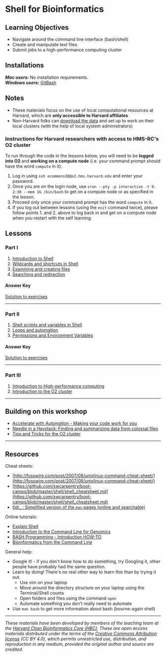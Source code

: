 # Shell for Bioinformatics

## Learning Objectives

- Navigate around the command line interface (bash/shell)
- Create and manipulate text files
- Submit jobs to a high-performance computing cluster

## Installations

***Mac users:***
No installation requirements.  
***Windows users:***
[GitBash](https://git-scm.com/download/win)  

## Notes
* These materials focus on the use of local computational resources at Harvard, which are **only accessible to Harvard affiliates**
* Non-Harvard folks can [download the data](https://www.dropbox.com/s/t3lkyz1pz021222/unix_lesson.tar.gz?dl=1) and set up to work on their local clusters (with the help of local system administrators)

### Instructions for Harvard researchers with access to HMS-RC's O2 cluster

To run through the code in the lessons below, you will need to be **logged into O2** and **working on a compute node** (i.e. your command prompt should have the word `compute` in it).

1. Log in using `ssh ecommonsID@o2.hms.harvard.edu` and enter your password.
2. Once you are on the login node, use `srun --pty -p interactive -t 0-2:30 --mem 1G /bin/bash` to get on a compute node or as specified in the lesson.
3. Proceed only once your command prompt has the word `compute` in it.
4. If you log out between lessons (using the `exit` command twice), please follow points 1. and 2. above to log back in and get on a compute node when you restart with the self learning.

## Lessons

### Part I
1. [Introduction to Shell](../lessons/01_the_filesystem.md)
2. [Wildcards and shortcuts in Shell](../lessons/02_wildcards_shortcuts.md)
3. [Examining and creating files](../lessons/03_working_with_files.md)
4. [Searching and redirection](../lessons/04_searching_files.md)

#### Answer Key 
[Solution to exercises](../homework/Day1_answer_key.txt)

***

### Part II
1. [Shell scripts and variables in Shell](../lessons/05_shell-scripts_variable.md)
2. [Loops and automation](../lessons/06_loops_and_automation.md)
3. [Permissions and Environment Variables](../lessons/07_permissions_and_environment_variables.md)

#### Answer Key 
[Solution to exercises](../homework/Day2_answer_key.txt)

***

### Part III
1. [Introduction to High-performance computing](../lessons/08_HPC_intro_and_terms.md)
1. [Introduction to the O2 cluster](../lectures/HPC_intro_O2_Feb2021.pdf)

***
 
## Building on this workshop

- [Accelerate with Automation - Making your code work for you](https://hbctraining.github.io/Training-modules/Accelerate_with_automation/)
- [Needle in a Haystack: Finding and summarizing data from colossal files](https://hbctraining.github.io/Training-modules/Finding_and_summarizing_colossal_files/)
- [Tips and Tricks for the O2 cluster](https://hbctraining.github.io/Training-modules/Tips_and_Tricks_on_O2/)

***

## Resources

Cheat sheets:
* [http://fosswire.com/post/2007/08/unixlinux-command-cheat-sheet/](http://fosswire.com/post/2007/08/unixlinux-command-cheat-sheet/)
* [https://github.com/swcarpentry/boot-camps/blob/master/shell/shell_cheatsheet.md](https://github.com/swcarpentry/boot-camps/blob/master/shell/shell_cheatsheet.md)
* [tldr_ : Simplified version of the `man` pages (online and searchable)](https://tldr.ostera.io/)

Online tutorials:
* [Explain Shell](http://explainshell.com)
* [Introduction to the Command Line for Genomics](https://datacarpentry.org/shell-genomics/)
* [BASH Programming - Introduction HOW-TO](http://tldp.org/HOWTO/Bash-Prog-Intro-HOWTO.html)
* [Bioinformatics from the Command Line](https://medium.com/ngs-sh)

General help:
* Google it! - if you don't know how to do something, try Googling it, other people have probably had the same question.
* Learn by doing! There's no real other way to learn this than by trying it out.
  * Use vim on your laptop
  * Move around the directory structure on your laptop using the Terminal/Shell counts
  * Open folders and files using the command `open`
  * Automate something you don't really need to automate
* Use `man bash` to get more information about bash (bourne-again shell)

***

*These materials have been developed by members of the teaching team at the [Harvard Chan Bioinformatics Core (HBC)](http://bioinformatics.sph.harvard.edu/). These are open access materials distributed under the terms of the [Creative Commons Attribution license](https://creativecommons.org/licenses/by/4.0/) (CC BY 4.0), which permits unrestricted use, distribution, and reproduction in any medium, provided the original author and source are credited.*
